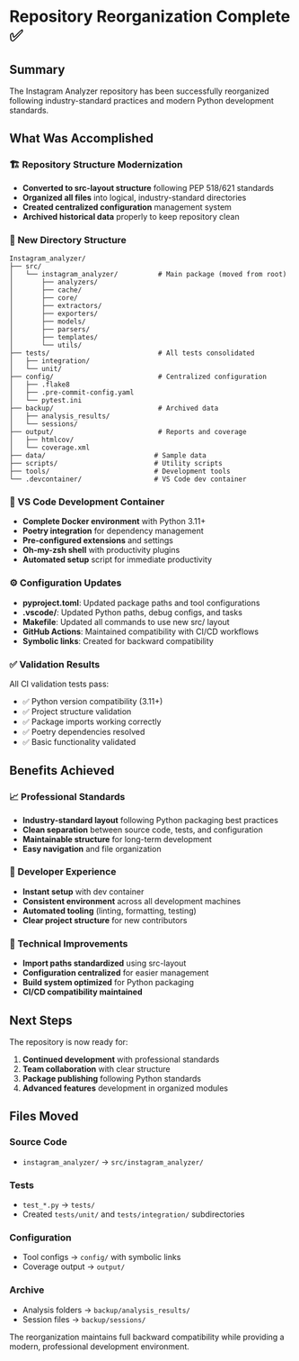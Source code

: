 # Repository Reorganization Complete ✅

## Summary

The Instagram Analyzer repository has been successfully reorganized following industry-standard practices and modern Python development standards.

## What Was Accomplished

### 🏗️ Repository Structure Modernization

- **Converted to src-layout structure** following PEP 518/621 standards
- **Organized all files** into logical, industry-standard directories
- **Created centralized configuration** management system
- **Archived historical data** properly to keep repository clean

### 📁 New Directory Structure

```
Instagram_analyzer/
├── src/
│   └── instagram_analyzer/          # Main package (moved from root)
│       ├── analyzers/
│       ├── cache/
│       ├── core/
│       ├── extractors/
│       ├── exporters/
│       ├── models/
│       ├── parsers/
│       ├── templates/
│       └── utils/
├── tests/                           # All tests consolidated
│   ├── integration/
│   └── unit/
├── config/                          # Centralized configuration
│   ├── .flake8
│   ├── .pre-commit-config.yaml
│   └── pytest.ini
├── backup/                          # Archived data
│   ├── analysis_results/
│   └── sessions/
├── output/                          # Reports and coverage
│   ├── htmlcov/
│   └── coverage.xml
├── data/                           # Sample data
├── scripts/                        # Utility scripts
├── tools/                          # Development tools
└── .devcontainer/                  # VS Code dev container
```

### 🐳 VS Code Development Container

- **Complete Docker environment** with Python 3.11+
- **Poetry integration** for dependency management
- **Pre-configured extensions** and settings
- **Oh-my-zsh shell** with productivity plugins
- **Automated setup** script for immediate productivity

### ⚙️ Configuration Updates

- **pyproject.toml**: Updated package paths and tool configurations
- **.vscode/**: Updated Python paths, debug configs, and tasks
- **Makefile**: Updated all commands to use new src/ layout
- **GitHub Actions**: Maintained compatibility with CI/CD workflows
- **Symbolic links**: Created for backward compatibility

### ✅ Validation Results

All CI validation tests pass:

- ✅ Python version compatibility (3.11+)
- ✅ Project structure validation
- ✅ Package imports working correctly
- ✅ Poetry dependencies resolved
- ✅ Basic functionality validated

## Benefits Achieved

### 📈 Professional Standards

- **Industry-standard layout** following Python packaging best practices
- **Clean separation** between source code, tests, and configuration
- **Maintainable structure** for long-term development
- **Easy navigation** and file organization

### 🚀 Developer Experience

- **Instant setup** with dev container
- **Consistent environment** across all development machines
- **Automated tooling** (linting, formatting, testing)
- **Clear project structure** for new contributors

### 🔧 Technical Improvements

- **Import paths standardized** using src-layout
- **Configuration centralized** for easier management
- **Build system optimized** for Python packaging
- **CI/CD compatibility maintained**

## Next Steps

The repository is now ready for:

1. **Continued development** with professional standards
2. **Team collaboration** with clear structure
3. **Package publishing** following Python standards
4. **Advanced features** development in organized modules

## Files Moved

### Source Code

- `instagram_analyzer/` → `src/instagram_analyzer/`

### Tests

- `test_*.py` → `tests/`
- Created `tests/unit/` and `tests/integration/` subdirectories

### Configuration

- Tool configs → `config/` with symbolic links
- Coverage output → `output/`

### Archive

- Analysis folders → `backup/analysis_results/`
- Session files → `backup/sessions/`

The reorganization maintains full backward compatibility while providing a modern, professional development environment.
